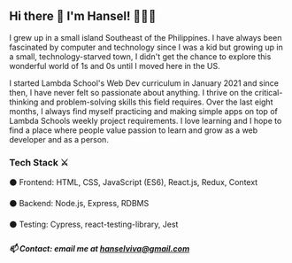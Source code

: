 ## Hi there 👋 I'm Hansel! 🏹🏹🏹

<!--
**hanselviva/hanselviva** is a ✨ _special_ ✨ repository because its `README.md` (this file) appears on your GitHub profile.

Here are some ideas to get you started:

- 🔭 I’m currently working on ...
- 🌱 I’m currently learning ...
- 👯 I’m looking to collaborate on ...
- 🤔 I’m looking for help with ...
- 💬 Ask me about ...
- 📫 How to reach me: ...
- 😄 Pronouns: ...
- ⚡ Fun fact: ...
-->

I grew up in a small island Southeast of the Philippines. I have always been fascinated by computer and technology since I was a kid but growing up in a small, technology-starved town, I didn't get the chance to explore this wonderful world of 1s and 0s until I moved here in the US.

I started Lambda School's Web Dev curriculum in January 2021 and since then, I have never felt so passionate about anything. I thrive on the critical-thinking and problem-solving skills this field requires. Over the last eight months, I always find myself practicing and making simple apps on top of Lambda Schools weekly project requirements. I love learning and I hope to find a place where people value passion to learn and grow as a web developer and as a person.

### Tech Stack ⚔️
⚫ Frontend: HTML, CSS, JavaScript (ES6), React.js, Redux, Context

⚫ Backend: Node.js, Express, RDBMS

⚫ Testing: Cypress, react-testing-library, Jest

##### 📫 Contact: email me at hanselviva@gmail.com
